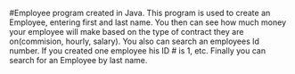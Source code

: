 #Employee
program created in Java. This program is used to create an Employee, entering first and last name. You then can see how much money your employee will make based on the type of contract they are on(commision, hourly, salary). You also can search an employees Id number. If you created one employee his ID # is 1, etc. Finally you can search for an Employee by last name.
